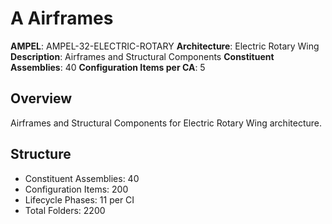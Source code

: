 # A Airframes

**AMPEL**: AMPEL-32-ELECTRIC-ROTARY
**Architecture**: Electric Rotary Wing
**Description**: Airframes and Structural Components
**Constituent Assemblies**: 40
**Configuration Items per CA**: 5

## Overview
Airframes and Structural Components for Electric Rotary Wing architecture.

## Structure
- Constituent Assemblies: 40
- Configuration Items: 200
- Lifecycle Phases: 11 per CI
- Total Folders: 2200
